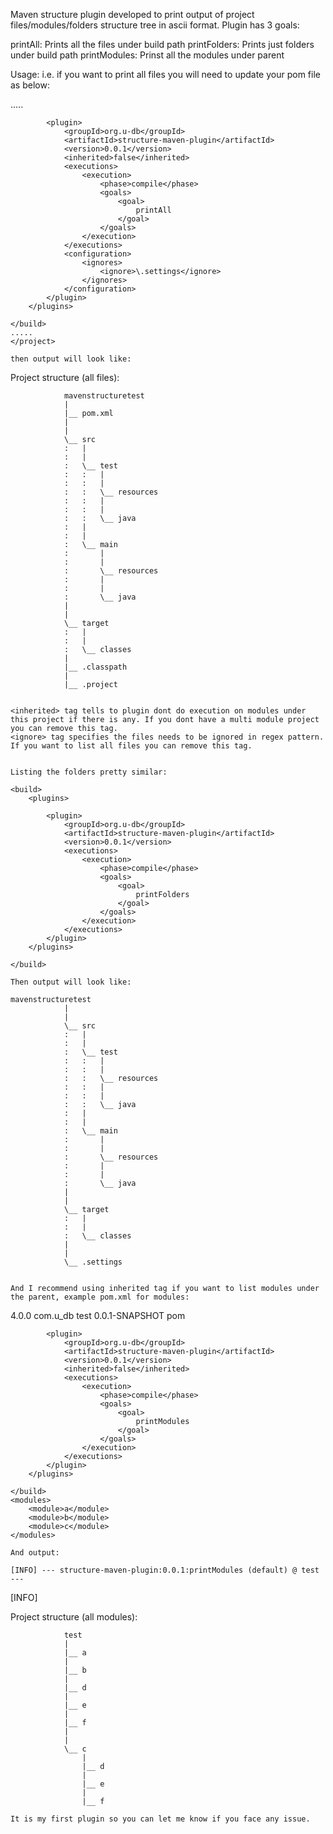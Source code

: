 Maven structure plugin developed to print output of project files/modules/folders structure tree in ascii format. Plugin has 3 goals:

  printAll: Prints all the files under build path
  printFolders: Prints just folders under build path
  printModules: Prinst all the modules under parent
  
  
  Usage: 
   i.e. if you want to print all files you will need to update your pom file as below:
   
   
   <project>
   .....
    <build>
		<plugins>

			<plugin>
				<groupId>org.u-db</groupId>
				<artifactId>structure-maven-plugin</artifactId>
				<version>0.0.1</version>
				<inherited>false</inherited> 
				<executions>
					<execution>
						<phase>compile</phase>
						<goals>
							<goal>
								printAll
							</goal>
						</goals>
					</execution>
				</executions>
				<configuration>
					<ignores>
						<ignore>\.settings</ignore>
					</ignores>
				</configuration>
			</plugin>
		</plugins>

	</build>
	.....
	</project>
	
	then output will look like:
	
	
	
Project structure (all files):



				mavenstructuretest
				|
				|__ pom.xml
				|
				|
				\__ src
				:	|
				:	|
				:	\__ test
				:	:	|
				:	:	|
				:	:	\__ resources
				:	:	|
				:	:	|
				:	:	\__ java
				:	|
				:	|
				:	\__ main
				:	 	|
				:	 	|
				:	 	\__ resources
				:	 	|
				:	 	|
				:	 	\__ java
				|
				|
				\__ target
				:	|
				:	|
				:	\__ classes
				|
				|__ .classpath
				|
				|__ .project
	
	
	<inherited> tag tells to plugin dont do execution on modules under this project if there is any. If you dont have a multi module project you can remove this tag.
	<ignore> tag specifies the files needs to be ignored in regex pattern. If you want to list all files you can remove this tag.
	
	
	Listing the folders pretty similar:
	
	<build>
		<plugins>

			<plugin>
				<groupId>org.u-db</groupId>
				<artifactId>structure-maven-plugin</artifactId>
				<version>0.0.1</version>
				<executions>
					<execution>
						<phase>compile</phase>
						<goals>
							<goal>
								printFolders
							</goal>
						</goals>
					</execution>
				</executions>
			</plugin>
		</plugins>

	</build>
	
	Then output will look like:
	
	mavenstructuretest
				|
				|
				\__ src
				:	|
				:	|
				:	\__ test
				:	:	|
				:	:	|
				:	:	\__ resources
				:	:	|
				:	:	|
				:	:	\__ java
				:	|
				:	|
				:	\__ main
				:	 	|
				:	 	|
				:	 	\__ resources
				:	 	|
				:	 	|
				:	 	\__ java
				|
				|
				\__ target
				:	|
				:	|
				:	\__ classes
				|
				|
				\__ .settings
				
				
	And I recommend using inherited tag if you want to list modules under the parent, example pom.xml for modules:
	
	
<project xmlns="http://maven.apache.org/POM/4.0.0" xmlns:xsi="http://www.w3.org/2001/XMLSchema-instance"
	xsi:schemaLocation="http://maven.apache.org/POM/4.0.0 http://maven.apache.org/xsd/maven-4.0.0.xsd">
	<modelVersion>4.0.0</modelVersion>
	<groupId>com.u_db</groupId>
	<artifactId>test</artifactId>
	<version>0.0.1-SNAPSHOT</version>
	<packaging>pom</packaging>
	<build>
		<plugins>

			<plugin>
				<groupId>org.u-db</groupId>
				<artifactId>structure-maven-plugin</artifactId>
				<version>0.0.1</version>
				<inherited>false</inherited>
				<executions>
					<execution>
						<phase>compile</phase>
						<goals>
							<goal>
								printModules
							</goal>
						</goals>
					</execution>
				</executions>
			</plugin>
		</plugins>

	</build>
	<modules>
		<module>a</module>
		<module>b</module>
		<module>c</module>
	</modules>
</project>
	
	
	And output:
	
	[INFO] --- structure-maven-plugin:0.0.1:printModules (default) @ test ---
[INFO] 

Project structure (all modules):



				test
				|
				|__ a
				|
				|__ b
				|
				|__ d
				|
				|__ e
				|
				|__ f
				|
				|
				\__ c
				 	|
				 	|__ d
				 	|
				 	|__ e
				 	|
				 	|__ f
				 	
	It is my first plugin so you can let me know if you face any issue. 
	
   